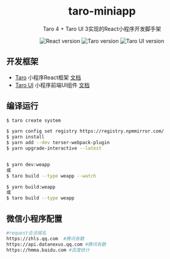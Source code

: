 <h1 align="center">taro-miniapp</h1>

<div align="center">
Taro 4 + Taro UI 3实现的React小程序开发脚手架
<p align="center">
<img src="https://img.shields.io/badge/React-18.3.1-brightgreen" alt="React version"/>
<img src="https://img.shields.io/badge/Taro-4.0.6-brightgreen" alt="Taro version"/>
<img src="https://img.shields.io/badge/Taro UI-3.3.0-brightgreen" alt="Taro UI version"/> 
</p>
</div>

## 开发框架
- [Taro](https://github.com/nervjs/taro) 小程序React框架 [文档](https://taro-docs.jd.com/docs/next/GETTING-STARTED)
- [Taro UI](https://github.com/NervJS/taro-ui) 小程序前端UI组件 [文档](https://taro-ui.jd.com/#/docs/introduction)

## 编译运行

```bash
$ taro create system

$ yarn config set registry https://registry.npmmirror.com/
$ yarn install
$ yarn add --dev terser-webpack-plugin
$ yarn upgrade-interactive --latest


$ yarn dev:weapp
或
$ taro build --type weapp --watch

$ yarn build:weapp
或
$ taro build --type weapp
```

## 微信小程序配置
```bash
#request合法域名
https://zhls.qq.com  #腾讯有数
https://api.datanexus.qq.com #腾讯有数
https://hmma.baidu.com #百度统计

```